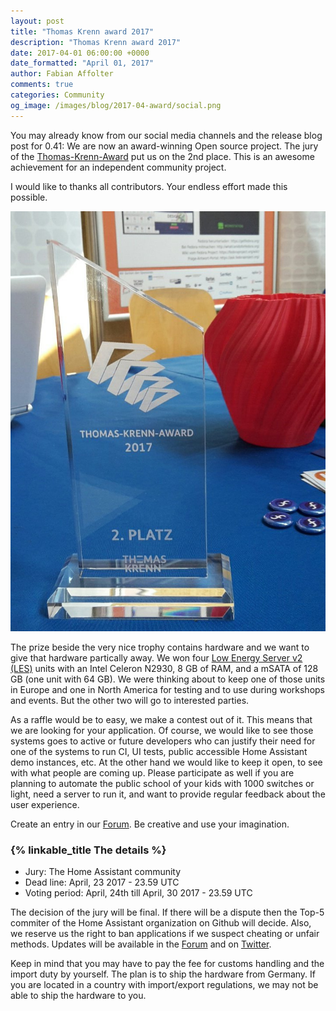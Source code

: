```yaml
---
layout: post
title: "Thomas Krenn award 2017"
description: "Thomas Krenn award 2017"
date: 2017-04-01 06:00:00 +0000
date_formatted: "April 01, 2017"
author: Fabian Affolter
comments: true
categories: Community
og_image: /images/blog/2017-04-award/social.png
---
```


You may already know from our social media channels and the release blog post for 0.41: We are now an award-winning Open source project. The jury of the [Thomas-Krenn-Award][award] put us on the 2nd place. This is an awesome achievement for an independent community project.

I would like to thanks all contributors. Your endless effort made this possible.

<img src='/images/blog/2017-04-award/award.jpg' style='border: 0;box-shadow: none;'>

The prize beside the very nice trophy contains hardware and we want to give that hardware partically away. We won four [Low Energy Server v2 (LES)][LES] units with an Intel Celeron N2930, 8 GB of RAM, and a mSATA of 128 GB (one unit with 64 GB). We were thinking about to keep one of those units in Europe and one in North America for testing and to use during workshops and events. But the other two will go to interested parties.

As a raffle would be to easy, we make a contest out of it. This means that we are looking for your application. Of course, we would like to see those systems goes to active or future developers who can justify their need for one of the systems to run CI, UI tests, public accessible Home Assistant demo instances, etc. At the other hand we would like to keep it open, to see with what people are coming up. Please participate as well if you are planning to automate the public school of your kids with 1000 switches or light, need a server to run it, and want to provide regular feedback about the user experience.

Create an entry in our [Forum][forum]. Be creative and use your imagination.


### {% linkable_title The details %}

- Jury: The Home Assistant community
- Dead line: April, 23 2017 - 23.59 UTC
- Voting period: April, 24th till April, 30 2017 - 23.59 UTC

The decision of the jury will be final. If there will be a dispute then the Top-5 commiter of the Home Assistant organization on Github will decide. Also, we reserve us the right to ban applications if we suspect cheating or unfair methods. Updates will be available in the [Forum][forum] and on [Twitter][twitter].

Keep in mind that you may have to pay the fee for customs handling and the import duty by yourself. The plan is to ship the hardware from Germany. If you are located in a country with import/export regulations, we may not be able to ship the hardware to you.

[LES]: https://www.thomas-krenn.com/en/products/low-energy-systems/les-v2.html
[award]: https://www.thomas-krenn.com/de/tkmag/allgemein/zammad-home-assistant-und-freifunk-das-sind-die-gewinner-des-thomas-krenn-awards-2017/
[forum]: https://community.home-assistant.io/c/contest-2017
[twitter]: https://twitter.com/home_assistant

